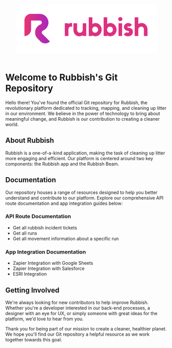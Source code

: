 <div style="text-align: center;">
    <img src="./Rubbish-APIs/screenshots/rubbish-logo.png" alt="Rubbish Logo" />
</div>
</br>

# Welcome to Rubbish's Git Repository

Hello there! You've found the official Git repository for Rubbish, the revolutionary platform dedicated to tracking, mapping, and cleaning up litter in our environment. We believe in the power of technology to bring about meaningful change, and Rubbish is our contribution to creating a cleaner world.

## About Rubbish
Rubbish is a one-of-a-kind application, making the task of cleaning up litter more engaging and efficient. Our platform is centered around two key components: the Rubbish app and the Rubbish Beam.

## Documentation
Our repository houses a range of resources designed to help you better understand and contribute to our platform. Explore our comprehensive API route documentation and app integration guides below:

### API Route Documentation
- Get all rubbish incident tickets
- Get all runs
- Get all movement information  about a specific run

### App Integration Documentation
- Zapier Integration with Google Sheets
- Zapier Integration with Salesforce
- ESRI Integration

## Getting Involved
We're always looking for new contributors to help improve Rubbish. Whether you're a developer interested in our back-end processes, a designer with an eye for UX, or simply someone with great ideas for the platform, we'd love to hear from you.

Thank you for being part of our mission to create a cleaner, healthier planet. We hope you'll find our Git repository a helpful resource as we work together towards this goal.
